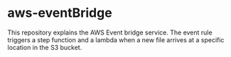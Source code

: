 # aws-eventBridge
This repository explains the AWS Event bridge service. The event rule triggers a step function and a lambda when a new file arrives at a specific location in the S3 bucket.
